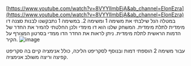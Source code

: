 [https://www.youtube.com/watch?v=8VYYlImbEjA&ab_channel=ElonEzra](https://www.youtube.com/watch?v=8VYYlImbEjA&ab_channel=ElonEzra)
במטלה הנל שילבתי את משימה 1 ומשימה 2.
במשימה 1 נתבקשנו לבנות סצנה דו מימדית לתלת מימדית. המשחק שלנו הוא דו מימדי ולכן החלטתי להמיר את החדר של הדמות הראשית לתלת מימדית. ניתן לראות את החדר הדו ממדי בסרטון המצורף על הקיר.
![image](https://github.com/Elon-and-Yosef-games-design/H.W-Task-1-2/assets/28801122/3e2e2655-7be6-442b-8617-2332cd173398)

עבור משימה 2 הוספתי דמות ובנוסף לסקריפט הליכה, כולל אנימציה קיים בה סקריפט קפיצה וריצה משולב אנימציה.
